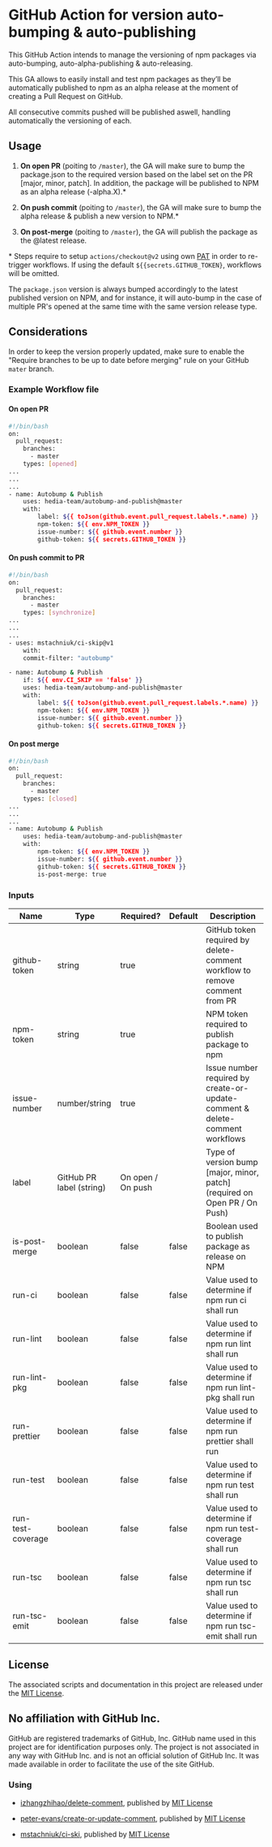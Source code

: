 # GitHub Action for version auto-bumping & auto-publishing

This GitHub Action intends to manage the versioning of npm packages via auto-bumping, auto-alpha-publishing & auto-releasing.

This GA allows to easily install and test npm packages as they’ll be automatically published to npm as an alpha release at the moment of creating a Pull Request on GitHub.

All consecutive commits pushed will be published aswell, handling automatically the versioning of each.

## Usage

1. **On open PR** (poiting to `/master`), the GA will make sure to bump the package.json to the required version based on the label set on the PR [major, minor, patch]. In addition, the package will be published to NPM as an alpha release (-alpha.X).\*

2. **On push commit** (poiting to `/master`), the GA will make sure to bump the alpha release & publish a new version to NPM.\*

3. **On post-merge** (poiting to `/master`), the GA will publish the package as the @latest release.

\* Steps require to setup `actions/checkout@v2` using own [PAT](https://docs.github.com/en/github/authenticating-to-github/keeping-your-account-and-data-secure/creating-a-personal-access-token) in order to re-trigger workflows. If using the default `${{secrets.GITHUB_TOKEN}`, workflows will be omitted.

The `package.json` version is always bumped accordingly to the latest published version on NPM, and for instance, it will auto-bump in the case of multiple PR's opened at the same time with the same version release type.

## Considerations

In order to keep the version properly updated, make sure to enable the "Require branches to be up to date before merging" rule on your GitHub `mater` branch.

### Example Workflow file

#### On open PR

```bash
#!/bin/bash
on:
  pull_request:
    branches:
      - master
    types: [opened]
...
...
...
- name: Autobump & Publish
    uses: hedia-team/autobump-and-publish@master
    with:
        label: ${{ toJson(github.event.pull_request.labels.*.name) }}
        npm-token: ${{ env.NPM_TOKEN }}
        issue-number: ${{ github.event.number }}
        github-token: ${{ secrets.GITHUB_TOKEN }}
```

#### On push commit to PR

```bash
#!/bin/bash
on:
  pull_request:
    branches:
      - master
    types: [synchronize]
...
...
...
- uses: mstachniuk/ci-skip@v1
    with:
    commit-filter: "autobump"

- name: Autobump & Publish
    if: ${{ env.CI_SKIP == 'false' }}
    uses: hedia-team/autobump-and-publish@master
    with:
        label: ${{ toJson(github.event.pull_request.labels.*.name) }}
        npm-token: ${{ env.NPM_TOKEN }}
        issue-number: ${{ github.event.number }}
        github-token: ${{ secrets.GITHUB_TOKEN }}
```

#### On post merge

```bash
#!/bin/bash
on:
  pull_request:
    branches:
      - master
    types: [closed]
...
...
...
- name: Autobump & Publish
    uses: hedia-team/autobump-and-publish@master
    with:
        npm-token: ${{ env.NPM_TOKEN }}
        issue-number: ${{ github.event.number }}
        github-token: ${{ secrets.GITHUB_TOKEN }}
        is-post-merge: true
```

### Inputs

| Name              | Type                     | Required?         | Default | Description                                                                  |
| ----------------- | ------------------------ | ----------------- | ------- | ---------------------------------------------------------------------------- |
| github-token      | string                   | true              |         | GitHub token required by delete-comment workflow to remove comment from PR   |
| npm-token         | string                   | true              |         | NPM token required to publish package to npm                                 |
| issue-number      | number/string            | true              |         | Issue number required by create-or-update-comment & delete-comment workflows |
| label             | GitHub PR label (string) | On open / On push |         | Type of version bump [major, minor, patch] (required on Open PR / On Push)   |
| is-post-merge     | boolean                  | false             | false   | Boolean used to publish package as release on NPM                            |
| run-ci            | boolean                  | false             | false   | Value used to determine if npm run ci shall run                              |
| run-lint          | boolean                  | false             | false   | Value used to determine if npm run lint shall run                            |
| run-lint-pkg      | boolean                  | false             | false   | Value used to determine if npm run lint-pkg shall run                        |
| run-prettier      | boolean                  | false             | false   | Value used to determine if npm run prettier shall run                        |
| run-test          | boolean                  | false             | false   | Value used to determine if npm run test shall run                            |
| run-test-coverage | boolean                  | false             | false   | Value used to determine if npm run test-coverage shall run                   |
| run-tsc           | boolean                  | false             | false   | Value used to determine if npm run tsc shall run                             |
| run-tsc-emit      | boolean                  | false             | false   | Value used to determine if npm run tsc-emit shall run                        |

## License

The associated scripts and documentation in this project are released under the [MIT License](LICENSE).

## No affiliation with GitHub Inc.

GitHub are registered trademarks of GitHub, Inc. GitHub name used in this project are for identification purposes only. The project is not associated in any way with GitHub Inc. and is not an official solution of GitHub Inc. It was made available in order to facilitate the use of the site GitHub.

### Using

- [izhangzhihao/delete-comment](https://github.com/marketplace/actions/delete-comment), published by [MIT License](https://github.com/izhangzhihao/delete-comment/blob/master/LICENSE)

- [peter-evans/create-or-update-comment](https://github.com/marketplace/actions/create-or-update-comment), published by [MIT License](https://github.com/peter-evans/create-or-update-comment/blob/main/LICENSE)

- [mstachniuk/ci-ski](https://github.com/marketplace/actions/ci-skip-action), published by [MIT License](https://github.com/mstachniuk/ci-skip/blob/master/LICENSE)
